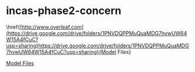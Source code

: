 # incas-phase2-concern

\href{[http://www.overleaf.com](https://drive.google.com/drive/folders/1PNVDQPPMuQuaMDG7hvwUW64W15A4fCuC?usp=sharing)https://drive.google.com/drive/folders/1PNVDQPPMuQuaMDG7hvwUW64W15A4fCuC?usp=sharing}{Model Files}

[Model Files]([https://link-url-here.org](https://drive.google.com/drive/folders/1PNVDQPPMuQuaMDG7hvwUW64W15A4fCuC?usp=sharing)https://drive.google.com/drive/folders/1PNVDQPPMuQuaMDG7hvwUW64W15A4fCuC?usp=sharing)
